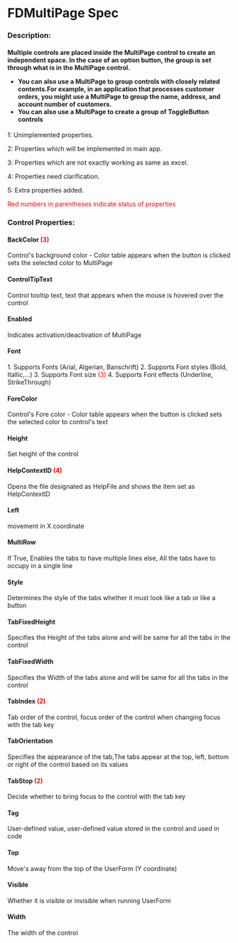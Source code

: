 # FDMultiPage Spec

<h3><b>Description:</b></h3>
<h4>Multiple controls are placed inside the MultiPage control to create an independent space.
In the case of an option button, the group is set through what is in the MultiPage control.
	<ul>
    <li>You can also use a MultiPage to group controls with closely related contents.For example, in an application that processes customer orders, you might use a MultiPage to group the name, address, and account number of customers.</li>
    <li>You can also use a MultiPage to create a group of ToggleButton controls</li>
    </ul>
</h4>

<span>1: Unimplemented properties.</span>

<span>2: Properties which will be implemented in main app.</span>

<span>3: Properties which are not exactly working as same as excel.</span>

<span>4: Properties need clarification.</span>

<span>5: Extra properties added.</span>

<span style='color:red'>Red numbers in parentheses indicate status of properties</span>

<h3><b>Control Properties:</b></h3>

<h4>BackColor <span style='color:red'>(3)</span> </h4>
<span>Control's background color - Color table appears when the button is clicked sets the selected color to MultiPage</span>

<h4>ControlTipText</h4>
<span>Control tooltip text, text that appears when the mouse is hovered over the control</span>

<h4>Enabled</h4>
<span>Indicates activation/deactivation of MultiPage</span>

<h4>Font</h4>
<span>1. Supports Fonts (Arial, Algerian, Banschrift)
2. Supports Font styles (Bold, Itallic,...)
3. Supports Font size <span style='color:red'>(3)</span>
4. Supports Font effects (Underline, StrikeThrough)</span>

<h4>ForeColor</h4>
<span>Control's Fore color - Color table appears when the button is clicked sets the selected color to control's text</span>

<h4>Height </h4>
<span>Set height of the control </span>

<h4>HelpContextID <span style='color:red'>(4)</span></h4>
<span> Opens the file designated as HelpFile and shows the item set as HelpContextID</span>

<h4>Left</h4>
<span>movement in X coordinate</span>

<h4>MultiRow</h4>
<span>If True, Enables the tabs to have multiple lines else, All the tabs have to occupy in a single line</span>

<h4>Style</h4>
<span>Determines the style of the tabs whether it must look like a tab or like a button</span>

<h4>TabFixedHeight</h4>
<span>Specifies the Height of the tabs alone and will be same for all the tabs in the control</span>

<h4>TabFixedWidth</h4>
<span>Specifies the Width of the tabs alone and will be same for all the tabs in the control</span>

<h4>TabIndex <span style="color:red;">(2)</span></h4>
<span>Tab order of the control, focus order of the control when changing focus with the tab key</span>

<h4>TabOrientation </h4>
<span>Specifies the appearance of the tab,The tabs appear at the top, left, bottom or right of the control based on its values</span>

<h4>TabStop <span style="color:red;">(2)</span></h4>
<span>Decide whether to bring focus to the control with the tab key </span>

<h4>Tag </h4>
<span>User-defined value, user-defined value stored in the control and used in code </span>
 
<h4>Top</h4>
<span>Move's away from the top of the UserForm (Y coordinate)</span>

<h4>Visible</h4>
<span>Whether it is visible or invisible when running UserForm</span>

<h4>Width </h4>
<span>The width of the control</span>